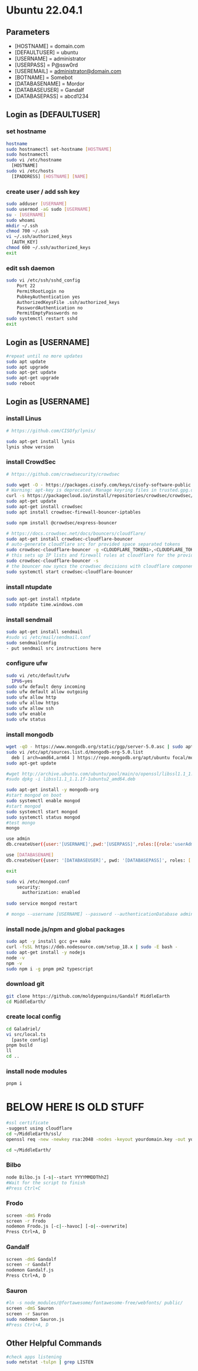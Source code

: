 # Ubuntu 22.04.1

## Parameters
* [HOSTNAME] = domain.com
* [DEFAULTUSER] = ubuntu
* [USERNAME] = administrator
* [USERPASS] = P@ssw0rd
* [USEREMAIL] = administrator@domain.com
* [BOTNAME] = Somebot
* [DATABASENAME] = Mordor
* [DATABASEUSER] = Gandalf
* [DATABASEPASS] = abcd1234



## Login as [DEFAULTUSER]

### set hostname
```bash 
hostname  
sudo hostnamectl set-hostname [HOSTNAME]  
sudo hostnamectl 
sudo vi /etc/hostname 
  [HOSTNAME] 
sudo vi /etc/hosts 
  [IPADDRESS] [HOSTNAME] [NAME] 
```
### create user / add ssh key
```bash
sudo adduser [USERNAME]
sudo usermod -aG sudo [USERNAME]
su - [USERNAME]
sudo whoami
mkdir ~/.ssh
chmod 700 ~/.ssh
vi ~/.ssh/authorized_keys
  [AUTH_KEY]
chmod 600 ~/.ssh/authorized_keys
exit
```
### edit ssh daemon
```bash
sudo vi /etc/ssh/sshd_config
    Port 22
    PermitRootLogin no
    PubkeyAuthentication yes
    AuthorizedKeysFile .ssh/authorized_keys
    PasswordAuthentication no
    PermitEmptyPasswords no
sudo systemctl restart sshd
exit
```

## Login as [USERNAME]

```bash
#repeat until no more updates
sudo apt update
sudo apt upgrade
sudo apt-get update
sudo apt-get upgrade
sudo reboot
```

## Login as [USERNAME]

### install Linus
```bash 
# https://github.com/CISOfy/lynis/

sudo apt-get install lynis
lynis show version
```

### install CrowdSec
```bash
# https://github.com/crowdsecurity/crowdsec

sudo wget -O - https://packages.cisofy.com/keys/cisofy-software-public.key | sudo apt-key add -
# Warning: apt-key is deprecated. Manage keyring files in trusted.gpg.d instead (see apt-key(8)).
curl -s https://packagecloud.io/install/repositories/crowdsec/crowdsec/script.deb.sh | sudo bash
sudo apt-get update
sudo apt-get install crowdsec
sudo apt install crowdsec-firewall-bouncer-iptables

sudo npm install @crowdsec/express-bouncer

# https://docs.crowdsec.net/docs/bouncers/cloudflare/
sudo apt-get install crowdsec-cloudflare-bouncer
# auto-generate cloudflare src for provided space separated tokens 
sudo crowdsec-cloudflare-bouncer -g <CLOUDFLARE_TOKEN1>,<CLOUDFLARE_TOKEN2> -o /etc/crowdsec/bouncers/crowdsec-cloudflare-bouncer.yaml
# this sets up IP lists and firewall rules at cloudflare for the provided src. 
sudo crowdsec-cloudflare-bouncer -s
# the bouncer now syncs the crowdsec decisions with cloudflare components.
sudo systemctl start crowdsec-cloudflare-bouncer
```


### install ntupdate
```bash
sudo apt-get install ntpdate
sudo ntpdate time.windows.com
```


### install sendmail
```bash
sudo apt-get install sendmail
#sudo vi /etc/mail/sendmail.conf
sudo sendmailconfig
- put sendmail src instructions here
```

### configure ufw
```bash
sudo vi /etc/default/ufw
  IPV6=yes
sudo ufw default deny incoming
sudo ufw default allow outgoing
sudo ufw allow http
sudo ufw allow https
sudo ufw allow ssh
sudo ufw enable
sudo ufw status
```

### install mongodb
```bash
wget -qO - https://www.mongodb.org/static/pgp/server-5.0.asc | sudo apt-key add -
sudo vi /etc/apt/sources.list.d/mongodb-org-5.0.list
  deb [ arch=amd64,arm64 ] https://repo.mongodb.org/apt/ubuntu focal/mongodb-org/5.0 multiverse
sudo apt-get update

#wget http://archive.ubuntu.com/ubuntu/pool/main/o/openssl/libssl1.1_1.1.1f-1ubuntu2_amd64.deb
#sudo dpkg -i libssl1.1_1.1.1f-1ubuntu2_amd64.deb

sudo apt-get install -y mongodb-org
#start mongod on boot
sudo systemctl enable mongod
#start mongod
sudo systemctl start mongod
sudo systemctl status mongod
#test mongo
mongo

use admin
db.createUser({user:'[USERNAME]',pwd:'[USERPASS]',roles:[{role:'userAdminAnyDatabase',db:'admin'},{role:'readWriteAnyDatabase',db:'admin'}]})

use [DATABASENAME]
db.createUser({user: '[DATABASEUSER]', pwd: '[DATABASEPASS]', roles: ['readWrite']})

exit

sudo vi /etc/mongod.conf
    security:
      authorization: enabled
      
sudo service mongod restart

# mongo --username [USERNAME] --password --authenticationDatabase admin
```

### install node.js/npm and global packages
```bash
sudo apt -y install gcc g++ make
curl -fsSL https://deb.nodesource.com/setup_18.x | sudo -E bash -
sudo apt-get install -y nodejs
node -v
npm -v
sudo npm i -g pnpm pm2 typescript
```

### download git
```bash
git clone https://github.com/moldypenguins/Gandalf MiddleEarth
cd MiddleEarth/
```


### create local config
```bash
cd Galadriel/
vi src/local.ts
  [paste config]
pnpm build
ll
cd ..
```

### install node modules
```bash
pnpm i
```




# BELOW HERE IS OLD STUFF

```bash
#ssl certificate
-suggest using cloudflare
cd ~/MiddleEarth/ssl/
openssl req -new -newkey rsa:2048 -nodes -keyout yourdomain.key -out yourdomain.csr

cd ~/MiddleEarth/
```

### Bilbo
```bash
node Bilbo.js [-s|--start YYYYMMDDThhZ]
#Wait for the script to finish
#Press Ctrl+C
```

### Frodo
```bash
screen -dmS Frodo
screen -r Frodo
nodemon Frodo.js [-c|--havoc] [-o|--overwrite]
Press Ctrl+A, D
```

### Gandalf
```bash
screen -dmS Gandalf
screen -r Gandalf
nodemon Gandalf.js
Press Ctrl+A, D
```

### Sauron
```bash
#ln -s node_modules/@fortawesome/fontawesome-free/webfonts/ public/
screen -dmS Sauron
screen -r Sauron
sudo nodemon Sauron.js
#Press Ctrl+A, D
```

## Other Helpful Commands
```bash
#check apps listening
sudo netstat -tulpn | grep LISTEN
```